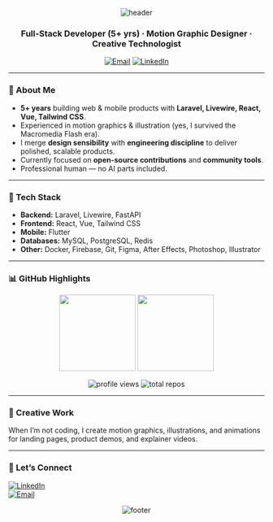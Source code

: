 <!-- Profile README for @awwsalah -->

<p align="center">
  <img src="https://capsule-render.vercel.app/api?type=waving&height=180&section=header&text=Awwsalah&fontSize=48&color=0:0f172a,100:1e3a8a&fontColor=ffffff" alt="header"/>
</p>

<h3 align="center">Full-Stack Developer (5+ yrs) · Motion Graphic Designer · Creative Technologist</h3>

<p align="center">
  <a href="mailto:awwsalah@gmail.com"><img alt="Email" src="https://img.shields.io/badge/Email-D14836?style=flat&logo=gmail&logoColor=white"></a>
  <a href="https://linkedin.com/in/awwsalah"><img alt="LinkedIn" src="https://img.shields.io/badge/LinkedIn-0A66C2?style=flat&logo=linkedin&logoColor=white"></a>
</p>

---

### 👋 About Me

- **5+ years** building web & mobile products with **Laravel, Livewire, React, Vue, Tailwind CSS**.
- Experienced in motion graphics & illustration (yes, I survived the Macromedia Flash era).
- I merge **design sensibility** with **engineering discipline** to deliver polished, scalable products.
- Currently focused on **open-source contributions** and **community tools**.
- Professional human — no AI parts included.

---

### 🧰 Tech Stack

- **Backend:** Laravel, Livewire, FastAPI  
- **Frontend:** React, Vue, Tailwind CSS  
- **Mobile:** Flutter  
- **Databases:** MySQL, PostgreSQL, Redis  
- **Other:** Docker, Firebase, Git, Figma, After Effects, Photoshop, Illustrator

---

### 📊 GitHub Highlights

<p align="center">
  <img src="https://github-readme-stats.vercel.app/api?username=awwsalah&show_icons=true&hide_border=true&bg_color=0d1117&title_color=58a6ff&text_color=d0d7de&icon_color=1f6feb&count_private=true" height="150" />
  <img src="https://github-readme-stats.vercel.app/api/top-langs/?username=awwsalah&layout=compact&hide_border=true&bg_color=0d1117&title_color=58a6ff&text_color=d0d7de" height="150" />
</p>

<p align="center">
  <img src="https://komarev.com/ghpvc/?username=awwsalah&label=Profile%20Views&color=0e75b6&style=flat" alt="profile views" />  
  <img src="https://img.shields.io/github/repos/awwsalah?style=flat&color=1f6feb&label=Total%20Repositories" alt="total repos" />
</p>

---

### 🎨 Creative Work

When I’m not coding, I create motion graphics, illustrations, and animations for landing pages, product demos, and explainer videos.

---

### 🤝 Let’s Connect

<a href="https://linkedin.com/in/awwsalah"><img alt="LinkedIn" src="https://img.shields.io/badge/LinkedIn-0A66C2?style=flat&logo=linkedin&logoColor=white"/></a>  
<a href="mailto:awwsalah@gmail.com"><img alt="Email" src="https://img.shields.io/badge/Email-D14836?style=flat&logo=gmail&logoColor=white"/></a>

<p align="center">
  <img src="https://capsule-render.vercel.app/api?type=waving&height=120&section=footer&color=0:1e3a8a,100:0f172a" alt="footer"/>
</p>
